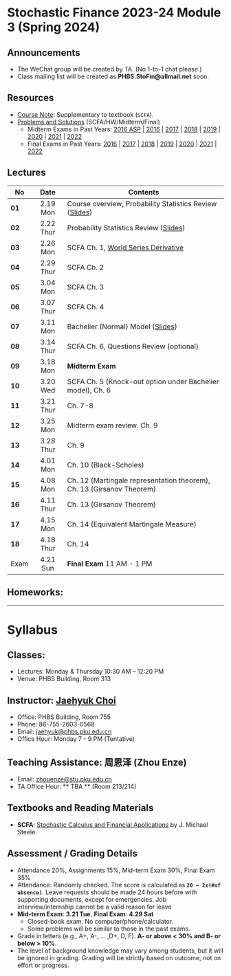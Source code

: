 # Stochastic Finance 2023-24 Module 3 (Spring 2024)

## Announcements
* The WeChat group will be created by TA. (No 1-to-1 chat please.)
* Class mailing list will be created as __PHBS.StoFin@allmail.net__ soon.

## Resources
* [Course Note](files/SCFA_Notes.pdf): Supplementary to textbook (`SCFA`).
* [Problems and Solutions](files/SF_Problems.pdf) (SCFA/HW/Midterm/Final)
  * Midterm Exams in Past Years: [2016 ASP](files/ASP2016_Midterm.pdf) | [2016](files/SF2016_Midterm.pdf) | [2017](files/SF2017_Midterm.pdf) | [2018](files/SF2018_Midterm.pdf) | [2019](files/SF2019_Midterm.pdf) | [2020](files/SF2020_Midterm.pdf) | [2021](files/SF2021_Midterm.pdf) | [2022](files/SF2022_Midterm.pdf) 
  * Final Exams in Past Years: [2016](files/SF2016_Final.pdf) | [2017](files/SF2017_Final.pdf) |
[2018](files/SF2018_Final.pdf) | [2019](files/SF2019_Final.pdf) | [2020](files/SF2020_Final.pdf) | [2021](files/SF2021_Final.pdf) | [2022](files/SF2022_Final.pdf) 

## Lectures
No | Date | Contents
--- | :---: | ---
__01__ | 2.19 Mon | Course overview, Probability Statistics Review ([Slides](files/Prob_Stat_Review.pdf))
__02__ | 2.22 Thur | Probability Statistics Review ([Slides](files/Prob_Stat_Review.pdf))
__03__ | 2.26 Mon | SCFA Ch. 1, [World Series Derivative](files/World_Series.pdf)
__04__ | 2.29 Thur | SCFA Ch. 2
__05__ | 3.04 Mon | SCFA Ch. 3
__06__ | 3.07 Thur | SCFA Ch. 4 
__07__ | 3.11 Mon | Bachelier (Normal) Model ([Slides](files/Bachelier_Model.pdf))
__08__ | 3.14 Thur | SCFA Ch. 6, Questions Review (optional)
__09__ | 3.18 Mon | __Midterm Exam__
__10__ | 3.20 Wed | SCFA Ch. 5 (Knock-out option under Bachelier model), Ch. 6
__11__ | 3.21 Thur | Ch. 7-8
__12__ | 3.25 Mon | Midterm exam review. Ch. 9
__13__ | 3.28 Thur | Ch. 9
__14__ | 4.01 Mon | Ch. 10 (Black-Scholes)
__15__ | 4.08 Mon | Ch. 12 (Martingale representation theorem), Ch. 13 (Girsanov Theorem)
__16__ | 4.11 Thur | Ch. 13 (Girsanov Theorem)
__17__ | 4.15 Mon | Ch. 14 (Equivalent Martingale Measure)
__18__ | 4.18 Thur | Ch. 14
Exam | 4.21 Sun | __Final Exam__ 11 AM - 1 PM 

## Homeworks: 
<!--
### __Set 1__: __SCFA__ Exercise Problem 1.1 and 1.3 [Due by 3.05 Tues. Submit in class]: [Solution](files/SF2018_HW_Solution.pdf)
### __Set 2__: [HW 2](files/SF2018_HW_Solution.pdf) [Due by 3.16 Tues. Submit in class]
### __Set 3__: __SCFA__ Exercise 6.1, 6.2. [2017 Final Exam](files/SF2017_Final.pdf) Problem 4 (Interest rate and bond price SDE) and one more question: [Solution](files/SF2018_HW_Solution.pdf)
-->

***
# Syllabus

## Classes:
* Lectures: Monday & Thursday 10:30 AM – 12:20 PM
* Venue: PHBS Building, Room 313

## Instructor: [Jaehyuk Choi](http://www.jaehyukchoi.net/phbs_en)
* Office: PHBS Building, Room 755
* Phone: 86-755-2603-0568
* Email: jaehyuk@phbs.pku.edu.cn
* Office Hour: Monday 7 - 9 PM (Tentative)

## Teaching Assistance: 周恩泽 (Zhou Enze)
* Email: zhouenze@stu.pku.edu.cn
* TA Office Hour: ** TBA **  (Room 213/214)

## Textbooks and Reading Materials
* __SCFA__: [Stochastic Calculus and Financial Applications](http://www-stat.wharton.upenn.edu/~steele/StochasticCalculus.html) by J. Michael Steele

## Assessment / Grading Details
* Attendance 20%, Assignments 15%, Mid-term Exam 30%, Final Exam 35%
* Attendance: Randomly checked. The score is calculated as __`20 – 2x(#of absence)`__. Leave requests should be made 24 hours before with supporting documents, except for emergencies. Job interview/internship cannot be a valid reason for leave
* __Mid-term Exam__: __3.21 Tue__, __Final Exam__: __4.29 Sat__
  * Closed-book exam. No computer/phone/calculator. <!--  with one A4 page cheat sheet -->
  * Some problems will be similar to those in the past exams.
* Grade in letters (e.g., A+, A-, ... ,D+, D, F). __A- or above < 30% and B- or below > 10%__.
* The level of background knowledge may vary among students, but it will be ignored in grading. Grading will be strictly based on outcome, not on effort or progress.
